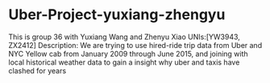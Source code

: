 # Uber-Project-yuxiang-zhengyu
 This is group 36 with Yuxiang Wang and Zhenyu Xiao
 UNIs:[YW3943, ZX2412]
 Description: 
 We are trying to use hired-ride trip data from Uber and NYC Yellow cab from January 2009 through June 2015, and joining with local historical weather data to gain a insight why uber and taxis have clashed for years 
